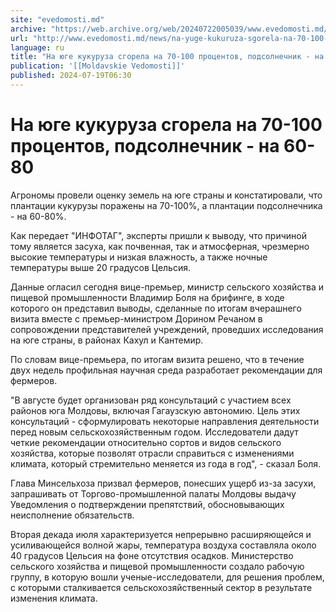 ```yaml
---
site: "evedomosti.md"
archive: "https://web.archive.org/web/20240722005039/www.evedomosti.md/news/na-yuge-kukuruza-sgorela-na-70-100-procentov-podsolnechnik-n"
url: "http://www.evedomosti.md/news/na-yuge-kukuruza-sgorela-na-70-100-procentov-podsolnechnik-n"
language: ru
title: "На юге кукуруза сгорела на 70-100 процентов, подсолнечник - на 60-80"
publication: '[[Moldavskie Vedomosti]]'
published: 2024-07-19T06:30
---
```


# На юге кукуруза сгорела на 70-100 процентов, подсолнечник - на 60-80

Агрономы провели оценку земель на юге страны и констатировали, что плантации кукурузы поражены на 70-100%, а плантации подсолнечника - на 60-80%.

Как передает "ИНФОТАГ", эксперты пришли к выводу, что причиной тому является засуха, как почвенная, так и атмосферная, чрезмерно высокие температуры и низкая влажность, а также ночные температуры выше 20 градусов Цельсия.

Данные огласил сегодня вице-премьер, министр сельского хозяйства и пищевой промышленности Владимир Боля на брифинге, в ходе которого он представил выводы, сделанные по итогам вчерашнего визита вместе с премьер-министром Дорином Речаном в сопровождении представителей учреждений, проведших исследования на юге страны, в районах Кахул и Кантемир.

По словам вице-премьера, по итогам визита решено, что в течение двух недель профильная научная среда разработает рекомендации для фермеров.

"В августе будет организован ряд консультаций с участием всех районов юга Молдовы, включая Гагаузскую автономию. Цель этих консультаций - сформулировать некоторые направления деятельности перед новым сельскохозяйственным годом. Исследователи дадут четкие рекомендации относительно сортов и видов сельского хозяйства, которые позволят отрасли справиться с изменениями климата, который стремительно меняется из года в год", - сказал Боля.

Глава Минсельхоза призвал фермеров, понесших ущерб из-за засухи, запрашивать от Торгово-промышленной палаты Молдовы выдачу Уведомления о подтверждении препятствий, обосновывающих неисполнение обязательств.

Вторая декада июля характеризуется непрерывно расширяющейся и усиливающейся волной жары, температура воздуха составляла около 40 градусов Цельсия на фоне отсутствия осадков. Министерство сельского хозяйства и пищевой промышленности создало рабочую группу, в которую вошли ученые-исследователи, для решения проблем, с которыми сталкивается сельскохозяйственный сектор в результате изменения климата.